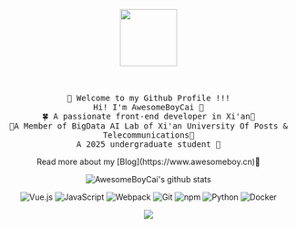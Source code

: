 <p align="center">
  <img src="https://awesomeboy.oss-cn-chengdu.aliyuncs.com/img/202307172055294.gif" width="100px" >
</p>
<p align="center">
  <br><br />
  <samp>
    🥳 Welcome to my Github Profile !!!
    <br />Hi! I'm AwesomeBoyCai 👋
    <br />🍀 A passionate front-end developer in Xi'an🌴
    <br />🌄A Member of BigData AI Lab of Xi'an University Of Posts & Telecommunications🌃
	  <br />A 2025 undergraduate student 🚢
  </samp>
  <br/>
  <p align="center"> Read more about my [Blog](https://www.awesomeboy.cn)📔</p>
</p>
<p align="center">
  <a> <img  src="https://github-readme-stats.vercel.app/api?username=AwesomeBoyCai&show_icons=true&include_all_commits=true&theme=transparent" alt="AwesomeBoyCai's github stats" /> </a> 
</p>
<p align="center">
  <a><img alt="Vue.js" src="https://img.shields.io/badge/-Vue.js-4FC08D?style=flat-square&logo=Vue.js&logoColor=ffffff" /></a>
  <a><img alt="JavaScript" src="https://img.shields.io/badge/JavaScript-F7DF1E?style=flat-square&logo=JavaScript&logoColor=ffffff" /></a>
  <a><img alt="Webpack" src="https://img.shields.io/badge/-Webpack-8DD6F9?style=flat-square&logo=webpack&logoColor=ffffff" /></a>
  <a><img alt="Git" src="https://img.shields.io/badge/-Git-f05032?style=flat-square&logo=git&logoColor=white" /></a>
  <a><img alt="npm" src="https://img.shields.io/badge/-NPM-CB3837?style=flat-square&logo=npm&logoColor=white" /></a>
  <a><img alt="Python" src="https://img.shields.io/badge/-Python-3776AB?style=flat-square&logo=python&logoColor=ffffff" /></a>
  <a><img alt="Docker" src="https://img.shields.io/badge/Docker-2496ED?style=flat-square&logo=docker&logoColor=ffffff" /></a>
</p>
<p align="center">
  <a> <img align="center" src="https://github-readme-stats.vercel.app/api/top-langs/?username=AwesomeBoyCai&hide=html,css&layout=donut-vertical" /> </a> 
</p>
